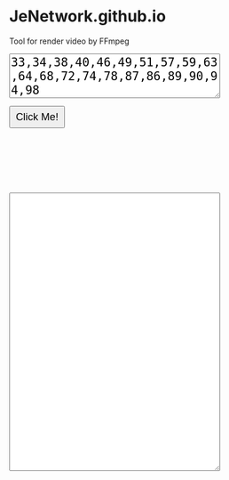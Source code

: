 # JeNetwork.github.io
Tool for render video by FFmpeg
<textarea id="tbx1" style="width:380px; height:80px; font-size:16pt;">33,34,38,40,46,49,51,57,59,63,64,68,72,74,78,87,86,89,90,94,98</textarea>
<input type="button" value="Click Me!" onclick="Loto();" style="width:100px; height:40px; font-size:14pt;"/><br/>
<b id="lb1" style="font-size:16pt; color:green;"></b><br/>
<b id="lb2" style="font-size:16pt; color:green;"></b><br/>
<b id="lb6" style="font-size:16pt; color:green;"></b><br/>
<b id="lb3" style="font-size:16pt; color:red;"></b><br/>
<b id="lb4" style="font-size:16pt; color:red;"></b><br/>
<b id="lb5" style="font-size:16pt; color:red;"></b><br/>
<textarea id="tbx2" style="width:380px; height:500px;"></textarea>

<script language="JavaScript" type="text/javascript">
function Loto()
{
  var string = document.getElementById("tbx1").value;
  //var array = string.split(',').map(function(n) {return Number(n);});
  var array = string.split(',');
  var sb="";
  for(let i=0; i<array.length; i++) {	sb+="0"+array[i]+",1"+array[i]+",2"+array[i]+",3"+array[i]+",4"+array[i]+",5"+array[i]+",6"+array[i]+",7"+array[i]+",8"+array[i]+",9"+array[i]+","; }
  var n1 = array.length * 230; var n1s=n1.toString().replace(/\B(?=(\d{3})+\b)/g, ",") + "K";
  var n2 = array.length * 170; var n2s=n2.toString().replace(/\B(?=(\d{3})+\b)/g, ",") + "K";
  var d4=3*n2; var d4=4*n2; var d5=5*n2; var d6=6*n2;
  document.getElementById("tbx2").value = sb;
  document.getElementById("lb1").innerHTML = array.length + " x 230 = " + n1s;
  document.getElementById("lb2").innerHTML = array.length + " x 170 = " + n2s;
  document.getElementById("lb6").innerHTML = n2s + " x 3 = " + d3.toString().replace(/\B(?=(\d{3})+\b)/g, ",") + "K + " + n1s + " = " + (n1+d3).toString().replace(/\B(?=(\d{3})+\b)/g, ",") + "K";
  document.getElementById("lb3").innerHTML = n2s + " x 4 = " + d4.toString().replace(/\B(?=(\d{3})+\b)/g, ",") + "K + " + n1s + " = " + (n1+d4).toString().replace(/\B(?=(\d{3})+\b)/g, ",") + "K";
  document.getElementById("lb4").innerHTML = n2s + " x 5 = " + d5.toString().replace(/\B(?=(\d{3})+\b)/g, ",") + "K + " + n1s + " = " + (n1+d5).toString().replace(/\B(?=(\d{3})+\b)/g, ",") + "K";
  document.getElementById("lb5").innerHTML = n2s + " x 6 = " + d6.toString().replace(/\B(?=(\d{3})+\b)/g, ",") + "K + " + n1s + " = " + (n1+d6).toString().replace(/\B(?=(\d{3})+\b)/g, ",") + "K";
  navigator.clipboard.writeText(sb); // Copy to Clipboard
}
</script>
